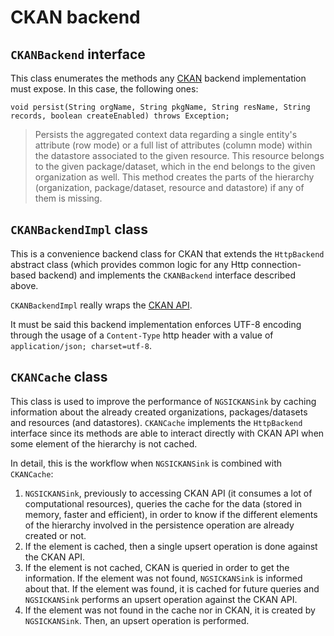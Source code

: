 # CKAN backend
## `CKANBackend` interface
This class enumerates the methods any [CKAN](http://ckan.org/) backend implementation must expose. In this case, the following ones:

    void persist(String orgName, String pkgName, String resName, String records, boolean createEnabled) throws Exception;
    
> Persists the aggregated context data regarding a single entity's attribute (row mode) or a full list of attributes (column mode) within the datastore associated to the given resource. This resource belongs to the given package/dataset, which in the end belongs to the given organization as well. This method creates the parts of the hierarchy (organization, package/dataset, resource and datastore) if any of them is missing.

## `CKANBackendImpl` class
This is a convenience backend class for CKAN that extends the `HttpBackend` abstract class (which provides common logic for any Http connection-based backend) and implements the `CKANBackend` interface described above.

`CKANBackendImpl` really wraps the [CKAN API](http://docs.ckan.org/en/latest/api/).

It must be said this backend implementation enforces UTF-8 encoding through the usage of a `Content-Type` http header with a value of `application/json; charset=utf-8`.

## `CKANCache` class
This class is used to improve the performance of `NGSICKANSink` by caching information about the already created organizations, packages/datasets and resources (and datastores). `CKANCache` implements the `HttpBackend` interface since its methods are able to interact directly with CKAN API when some element of the hierarchy is not cached.

In detail, this is the workflow when `NGSICKANSink` is combined with `CKANCache`:

1. `NGSICKANSink`, previously to accessing CKAN API (it consumes a lot of computational resources), queries the cache for the data (stored in memory, faster and efficient), in order to know if the different elements of the hierarchy involved in the persistence operation are already created or not.
2. If the element is cached, then a single upsert operation is done against the CKAN API.
3. If the element is not cached, CKAN is queried in order to get the information. If the element was not found, `NGSICKANSink` is informed about that. If the element was found, it is cached for future queries and `NGSICKANSink` performs an upsert operation against the CKAN API.
4. If the element was not found in the cache nor in CKAN, it is created by `NGSICKANSink`. Then, an upsert operation is performed.
